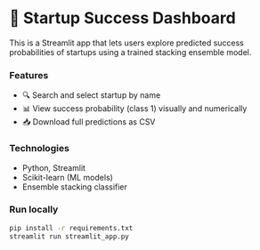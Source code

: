 # 🚀 Startup Success Dashboard

This is a Streamlit app that lets users explore predicted success probabilities of startups using a trained stacking ensemble model.

### Features
- 🔍 Search and select startup by name
- 📊 View success probability (class 1) visually and numerically
- 📥 Download full predictions as CSV

### Technologies
- Python, Streamlit
- Scikit-learn (ML models)
- Ensemble stacking classifier

### Run locally
```bash
pip install -r requirements.txt
streamlit run streamlit_app.py
